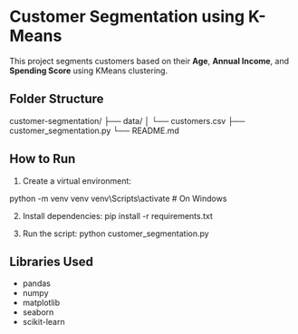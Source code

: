 # Customer Segmentation using K-Means

This project segments customers based on their **Age**, **Annual Income**, and **Spending Score** using KMeans clustering.

## Folder Structure

customer-segmentation/
├── data/
│ └── customers.csv
├── customer_segmentation.py
└── README.md

## How to Run

1. Create a virtual environment:

python -m venv venv
venv\Scripts\activate # On Windows


2. Install dependencies:
pip install -r requirements.txt

3. Run the script:
python customer_segmentation.py

## Libraries Used
- pandas
- numpy
- matplotlib
- seaborn
- scikit-learn

